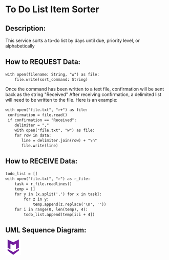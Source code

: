 # To Do List Item Sorter
## Description:
This service sorts a to-do list by days until due, priority level, or alphabetically
## How to REQUEST Data:
    with open(filename: String, "w") as file:
        file.write(sort_command: String)
>
Once the command has been written to a text file, confirmation will be sent back as the string "Received"
After receiving confirmation, a delimited list will need to be written to the file. Here is an example:
>
    with open("file.txt", "r+") as file:
     confirmation = file.read()
     if confirmation == "Received":
        delimiter = ","
        with open("file.txt", "w") as file:
        for row in data:
           line = delimiter.join(row) + "\n"
           file.write(line) 

## How to RECEIVE Data:

    todo_list = []  
    with open("file.txt", "r") as r_file:
        task = r_file.readlines()
        temp = []
        for y in [x.split(',') for x in task]:
            for z in y:
                temp.append(z.replace('\n', ''))
        for i in range(0, len(temp), 4):
            todo_list.append(temp[i:i + 4])

## UML Sequence Diagram:
![alt text](https://github.com/adam-p/markdown-here/raw/master/src/common/images/icon48.png "Logo Title Text 1")
